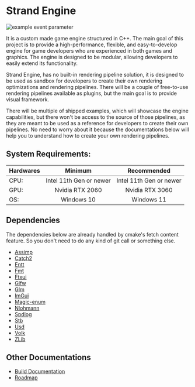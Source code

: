 # Strand Engine
![example event parameter](https://github.com/mtuncbilek95/Strand/actions/workflows/windows-build.yml/badge.svg)

It is a custom made game engine structured in C++. The main goal of this project is to provide a high-performance, 
flexible, and easy-to-develop engine for game developers who are experienced in both games and graphics. The engine 
is designed to be modular, allowing developers to easily extend its functionality.

Strand Engine, has no built-in rendering pipeline solution, it is designed to be used as sandbox for developers to create their own
rendering optimizations and rendering pipelines. There will be a couple of free-to-use rendering pipelines available as 
plugins, but the main goal is to provide visual framework.

There will be multiple of shipped examples, which will showcase the engine capabilities, but there won't be access to the source
of those pipelines, as they are meant to be used as a reference for developers to create their own pipelines. No need to worry about
it because the documentations below will help you to understand how to create your own rendering pipelines.

## System Requirements:
| Hardwares |        Minimum          |       Recommended       |
| :-------- | :---------------------: | :---------------------: |
| CPU:      | Intel 11th Gen or newer | Intel 11th Gen or newer |
| GPU:      |     Nvidia RTX 2060     |     Nvidia RTX 3060     |
| OS:       |        Windows 10       |         Windows 11      |

## Dependencies
The dependencies below are already handled by cmake's fetch content feature. So you don't need to do any kind of git call
or something else.

- [Assimp](https://github.com/assimp/assimp)
- [Catch2](https://github.com/catchorg/Catch2)
- [Entt](https://github.com/skypjack/entt)
- [Fmt](https://github.com/fmtlib/fmt)
- [Ftxui](https://github.com/ArthurSonzogni/FTXUI)
- [Glfw](https://github.com/glfw/glfw)
- [Glm](https://github.com/g-truc/glm)
- [ImGui](https://github.com/ocornut/imgui)
- [Magic-enum](https://github.com/Neargye/magic_enum)
- [Nlohmann](https://github.com/nlohmann/json)
- [Spdlog](https://github.com/gabime/spdlog)
- [Stb](https://github.com/nothings/stb)
- [Usd](https://github.com/PixarAnimationStudios/OpenUSD)
- [Volk](https://github.com/zeux/volk)
- [ZLib](https://github.com/madler/zlib)

## Other Documentations
- [Build Documentation](./Docs/HowToInstall.md)
- [Roadmap](./Docs/RoadMap.md)
